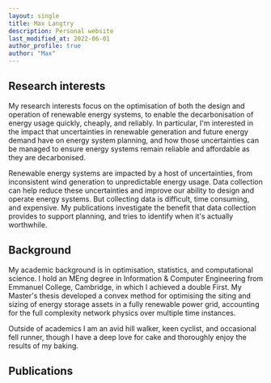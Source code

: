 ```yaml
---
layout: single
title: Max Langtry
description: Personal website
last_modified_at: 2022-06-01
author_profile: true
author: "Max"
---
```



## Research interests

My research interests focus on the optimisation of both the design and operation of renewable energy systems, to enable the decarbonisation of energy usage quickly, cheaply, and reliably. In particular, I'm interested in the impact that uncertainties in renewable generation and future energy demand have on energy system planning, and how those uncertainties can be managed to ensure energy systems remain reliable and affordable as they are decarbonised.

Renewable energy systems are impacted by a host of uncertainties, from inconsistent wind generation to unpredictable energy usage. Data collection can help reduce these uncertainties and improve our ability to design and operate energy systems. But collecting data is difficult, time consuming, and expensive. My publications investigate the benefit that data collection provides to support planning, and tries to identify when it's actually worthwhile.

## Background

My academic background is in optimisation, statistics, and computational science. I hold an MEng degree in Information & Computer Engineering from Emmanuel College, Cambridge, in which I achieved a double First. My Master's thesis developed a convex method for optimising the siting and sizing of energy storage assets in a fully renewable power grid, accounting for the full complexity network physics over multiple time instances.

Outside of academics I am an avid hill walker, keen cyclist, and occasional fell runner, though I have a deep love for cake and thoroughly enjoy the results of my baking.

## Publications

<div>
<script src="https://bibbase.org/show?bib=https%3A%2F%2Fraw.githubusercontent.com%2FEECi%2Fhome%2Fmain%2Fdocs%2Fpublications%2FEECi.bib&commas=true&jsonp=1&amp;filter=author_short:Langtry&amp;folding=1"></script> 
</div>
